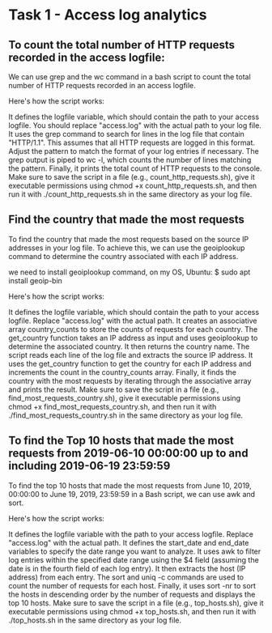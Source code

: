 # Task 1 - Access log analytics

 

## To count the total number of HTTP requests recorded in the access logfile:

We can use grep and the  wc command in a bash script to count the total number of HTTP requests recorded in an access logfile. 

Here's how the script works:

It defines the logfile variable, which should contain the path to your access logfile. You should replace "access.log" with the actual path to your log file.
It uses the grep command to search for lines in the log file that contain "HTTP/1.1". This assumes that all HTTP requests are logged in this format. Adjust the pattern to match the format of your log entries if necessary.
The grep output is piped to wc -l, which counts the number of lines matching the pattern.
Finally, it prints the total count of HTTP requests to the console.
Make sure to save the script in a file (e.g., count_http_requests.sh), give it executable permissions using chmod +x count_http_requests.sh, and then run it with ./count_http_requests.sh in the same directory as your log file.

## Find the country that made the most requests

To find the country that made the most requests based on the source IP addresses in your log file. To achieve this, we can use the geoiplookup command to determine the country associated with each IP address. 

we need to install geoiplookup command, on my OS, Ubuntu:
$ sudo apt install geoip-bin

Here's how the script works:

It defines the logfile variable, which should contain the path to your access logfile. Replace "access.log" with the actual path.
It creates an associative array country_counts to store the counts of requests for each country.
The get_country function takes an IP address as input and uses geoiplookup to determine the associated country. It then returns the country name.
The script reads each line of the log file and extracts the source IP address. It uses the get_country function to get the country for each IP address and increments the count in the country_counts array.
Finally, it finds the country with the most requests by iterating through the associative array and prints the result.
Make sure to save the script in a file (e.g., find_most_requests_country.sh), give it executable permissions using chmod +x find_most_requests_country.sh, and then run it with ./find_most_requests_country.sh in the same directory as your log file.

## To find the Top 10 hosts that made the most requests from 2019-06-10 00:00:00 up to and including 2019-06-19 23:59:59

To find the top 10 hosts that made the most requests from June 10, 2019, 00:00:00 to June 19, 2019, 23:59:59 in a Bash script, we can use awk and sort. 

Here's how the script works:

It defines the logfile variable with the path to your access logfile. Replace "access.log" with the actual path.
It defines the start_date and end_date variables to specify the date range you want to analyze.
It uses awk to filter log entries within the specified date range using the $4 field (assuming the date is in the fourth field of each log entry). It then extracts the host (IP address) from each entry.
The sort and uniq -c commands are used to count the number of requests for each host.
Finally, it uses sort -nr to sort the hosts in descending order by the number of requests and displays the top 10 hosts.
Make sure to save the script in a file (e.g., top_hosts.sh), give it executable permissions using chmod +x top_hosts.sh, and then run it with ./top_hosts.sh in the same directory as your log file. 